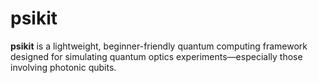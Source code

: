 # psikit
**psikit** is a lightweight, beginner-friendly quantum computing framework designed for simulating quantum optics experiments—especially those involving photonic qubits. 
